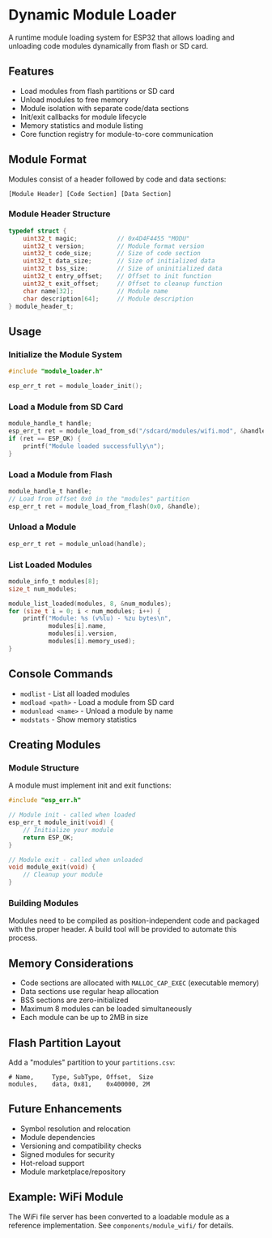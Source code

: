 # Dynamic Module Loader

A runtime module loading system for ESP32 that allows loading and unloading code modules dynamically from flash or SD card.

## Features

- Load modules from flash partitions or SD card
- Unload modules to free memory
- Module isolation with separate code/data sections
- Init/exit callbacks for module lifecycle
- Memory statistics and module listing
- Core function registry for module-to-core communication

## Module Format

Modules consist of a header followed by code and data sections:

```
[Module Header] [Code Section] [Data Section]
```

### Module Header Structure

```c
typedef struct {
    uint32_t magic;           // 0x4D4F4455 "MODU"
    uint32_t version;         // Module format version
    uint32_t code_size;       // Size of code section
    uint32_t data_size;       // Size of initialized data
    uint32_t bss_size;        // Size of uninitialized data
    uint32_t entry_offset;    // Offset to init function
    uint32_t exit_offset;     // Offset to cleanup function
    char name[32];            // Module name
    char description[64];     // Module description
} module_header_t;
```

## Usage

### Initialize the Module System

```c
#include "module_loader.h"

esp_err_t ret = module_loader_init();
```

### Load a Module from SD Card

```c
module_handle_t handle;
esp_err_t ret = module_load_from_sd("/sdcard/modules/wifi.mod", &handle);
if (ret == ESP_OK) {
    printf("Module loaded successfully\n");
}
```

### Load a Module from Flash

```c
module_handle_t handle;
// Load from offset 0x0 in the "modules" partition
esp_err_t ret = module_load_from_flash(0x0, &handle);
```

### Unload a Module

```c
esp_err_t ret = module_unload(handle);
```

### List Loaded Modules

```c
module_info_t modules[8];
size_t num_modules;

module_list_loaded(modules, 8, &num_modules);
for (size_t i = 0; i < num_modules; i++) {
    printf("Module: %s (v%lu) - %zu bytes\n",
           modules[i].name,
           modules[i].version,
           modules[i].memory_used);
}
```

## Console Commands

- `modlist` - List all loaded modules
- `modload <path>` - Load a module from SD card
- `modunload <name>` - Unload a module by name
- `modstats` - Show memory statistics

## Creating Modules

### Module Structure

A module must implement init and exit functions:

```c
#include "esp_err.h"

// Module init - called when loaded
esp_err_t module_init(void) {
    // Initialize your module
    return ESP_OK;
}

// Module exit - called when unloaded
void module_exit(void) {
    // Cleanup your module
}
```

### Building Modules

Modules need to be compiled as position-independent code and packaged with the proper header. A build tool will be provided to automate this process.

## Memory Considerations

- Code sections are allocated with `MALLOC_CAP_EXEC` (executable memory)
- Data sections use regular heap allocation
- BSS sections are zero-initialized
- Maximum 8 modules can be loaded simultaneously
- Each module can be up to 2MB in size

## Flash Partition Layout

Add a "modules" partition to your `partitions.csv`:

```csv
# Name,     Type, SubType, Offset,  Size
modules,    data, 0x81,    0x400000, 2M
```

## Future Enhancements

- Symbol resolution and relocation
- Module dependencies
- Versioning and compatibility checks
- Signed modules for security
- Hot-reload support
- Module marketplace/repository

## Example: WiFi Module

The WiFi file server has been converted to a loadable module as a reference implementation. See `components/module_wifi/` for details.
